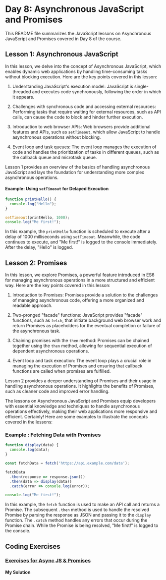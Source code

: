 # Day 8: Asynchronous JavaScript and Promises

This README file summarizes the JavaScript lessons on Asynchronous JavaScript and Promises covered in Day 8 of the course.

## Lesson 1: Asynchronous JavaScript

In this lesson, we delve into the concept of Asynchronous JavaScript, which enables dynamic web applications by handling time-consuming tasks without blocking execution. Here are the key points covered in this lesson:

1. Understanding JavaScript's execution model: JavaScript is single-threaded and executes code synchronously, following the order in which it appears.

2. Challenges with synchronous code and accessing external resources: Performing tasks that require waiting for external resources, such as API calls, can cause the code to block and hinder further execution.

3. Introduction to web browser APIs: Web browsers provide additional features and APIs, such as `setTimeout`, which allow JavaScript to handle asynchronous operations without blocking.

4. Event loop and task queues: The event loop manages the execution of code and handles the prioritization of tasks in different queues, such as the callback queue and microtask queue.

Lesson 1 provides an overview of the basics of handling asynchronous JavaScript and lays the foundation for understanding more complex asynchronous operations.

#### Example: Using `setTimeout` for Delayed Execution

```javascript
function printHello() {
  console.log("Hello");
}

setTimeout(printHello, 1000);
console.log("Me first!");
```

In this example, the `printHello` function is scheduled to execute after a delay of 1000 milliseconds using `setTimeout`. Meanwhile, the code continues to execute, and "Me first!" is logged to the console immediately. After the delay, "Hello" is logged.

## Lesson 2: Promises

In this lesson, we explore Promises, a powerful feature introduced in ES6 for managing asynchronous operations in a more structured and efficient way. Here are the key points covered in this lesson:

1. Introduction to Promises: Promises provide a solution to the challenges of managing asynchronous code, offering a more organized and readable approach.

2. Two-pronged "facade" functions: JavaScript provides "facade" functions, such as `fetch`, that initiate background web browser work and return Promises as placeholders for the eventual completion or failure of the asynchronous task.

3. Chaining promises with the `then` method: Promises can be chained together using the `then` method, allowing for sequential execution of dependent asynchronous operations.

4. Event loop and task execution: The event loop plays a crucial role in managing the execution of Promises and ensuring that callback functions are called when promises are fulfilled.

Lesson 2 provides a deeper understanding of Promises and their usage in handling asynchronous operations. It highlights the benefits of Promises, such as cleaner code and improved error handling.

The lessons on Asynchronous JavaScript and Promises equip developers with essential knowledge and techniques to handle asynchronous operations effectively, making their web applications more responsive and efficient.
Certainly! Here are some examples to illustrate the concepts covered in the lessons:

### Example : Fetching Data with Promises

```javascript
function display(data) {
  console.log(data);
}

const fetchData = fetch('https://api.example.com/data');

fetchData
  .then(response => response.json())
  .then(data => display(data))
  .catch(error => console.log(error));

console.log("Me first!");
```

In this example, the `fetch` function is used to make an API call and returns a Promise. The subsequent `.then` method is used to handle the resolved Promise by parsing the response as JSON and passing it to the `display` function. The `.catch` method handles any errors that occur during the Promise chain. While the Promise is being resolved, "Me first!" is logged to the console.

## Coding Exercises

### [Exercises for Async JS & Promises](https://github.com/orjwan-alrajaby/gsg-expressjs-backend-training-2023/blob/main/learning-sprint-1/week2-day3-tasks/tasks.md)

#### My Solution
```javascript


```

